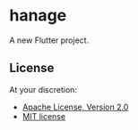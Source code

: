 # hanage

A new Flutter project.

## License

At your discretion:

- [Apache License, Version 2.0](http://www.apache.org/licenses/LICENSE-2.0)
- [MIT license](http://opensource.org/licenses/MIT)
